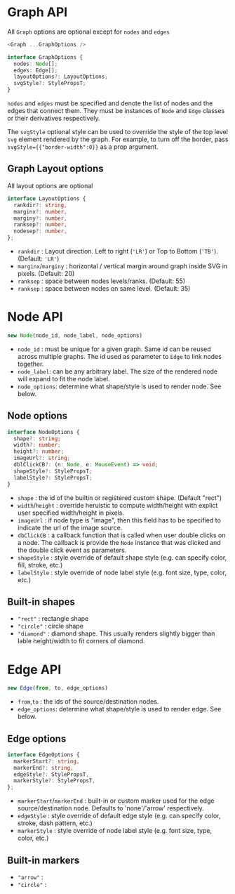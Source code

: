 # Graph API

All `Graph` options are optional except for `nodes` and `edges`


```typescript
<Graph ...GraphOptions />
```

```typescript
interface GraphOptions {
  nodes: Node[];
  edges: Edge[];
  layoutOptions?: LayoutOptions;
  svgStyle?: StylePropsT;
}
```

`nodes` and `edges` must be specified and denote the list of nodes and the edges that connect them.
They must be instances of `Node` and `Edge` classes or their derivatives respectively.

The `svgStyle` optional style can be used to override the style of the top level `svg` element rendered by the graph.
For example, to turn off the border, pass `svgStyle={{"border-width":0}}` as a prop argument.

## Graph Layout options
All layout options are optional

```typescript
interface LayoutOptions {
  rankdir?: string,
  marginx?: number,
  marginy?: number,
  ranksep?: number,
  nodesep?: number,
};
```
* `rankdir` : Layout direction.  Left to right (`'LR'`) or Top to Bottom (`'TB'`). (Default: `'LR'`)
* `marginx`/`marginy` : horizontal / vertical margin around graph inside SVG in pixels. (Default: 20)
* `ranksep` : space between nodes levels/ranks. (Default: 55)
* `ranksep` : space between nodes on same level. (Default: 35)

# Node API
```typescript
new Node(node_id, node_label, node_options)
```
* `node_id` : must be unique for a given graph.  Same id can be reused across multiple graphs.  The id used as parameter to `Edge` to link nodes together.
* `node_label`: can be any arbitrary label.  The size of the rendered node will expand to fit the node label.
* `node_options`: determine what shape/style is used to render node.  See below.

## Node options
```typescript
interface NodeOptions {
  shape?: string;
  width?: number;
  height?: number;
  imageUrl?: string;
  dblClickCB?: (n: Node, e: MouseEvent) => void;
  shapeStyle?: StylePropsT;
  labelStyle?: StylePropsT;
}
```
* `shape` : the id of the builtin or registered custom shape. (Default "rect")
* `width`/`height` : override heruistic to compute width/height with explict user specified width/height in pixels.
* `imageUrl` : if node type is "image", then this field has to be specified to indicate the url of the image source.
* `dbClickCB` : a callback function that is called when user double clicks on a node. The callback is provide the `Node` instance that was clicked and the double click event as parameters.
* `shapeStyle` : style override of default shape style (e.g. can specify color, fill, stroke, etc.)
* `labelStyle` : style override of node label style (e.g. font size, type, color, etc.)

## Built-in shapes
* `"rect"` : rectangle shape
* `"circle"` : circle shape
* `"diamond"` : diamond shape.  This usually renders slightly bigger than lable height/width to fit corners of diamond.


# Edge API
```typescript
new Edge(from, to, edge_options)
```
* `from`,`to` : the ids of the source/destination nodes.
* `edge_options`: determine what shape/style is used to render edge.  See below.

## Edge options
```typescript
interface EdgeOptions {
  markerStart?: string,
  markerEnd?: string,
  edgeStyle?: StylePropsT,
  markerStyle?: StylePropsT,
};
```
* `markerStart`/`markerEnd` : built-in or custom marker used for the edge source/destination node. Defaults to 'none'/'arrow' respectively.
* `edgeStyle` : style override of default edge style (e.g. can specify color, stroke, dash pattern, etc.)
* `markerStyle` : style override of node label style (e.g. font size, type, color, etc.)

## Built-in markers
* `"arrow"` : 
* `"circle"` : 
